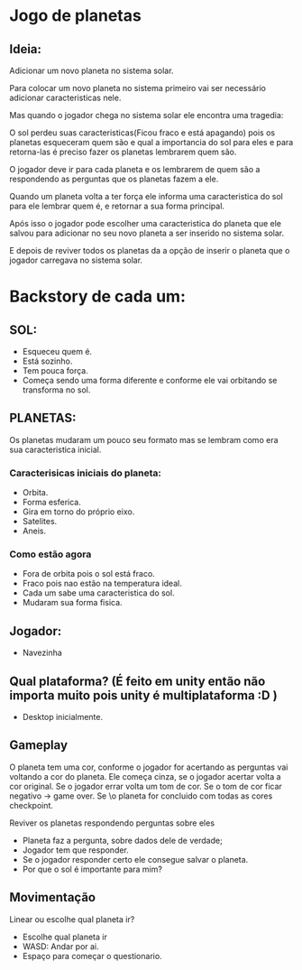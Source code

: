 # Jogo de planetas
## Ideia:
Adicionar um novo planeta no sistema solar.

Para colocar um novo planeta no sistema primeiro vai ser necessário adicionar caracteristicas nele.

Mas quando o jogador chega no sistema solar ele encontra uma tragedia:

O sol perdeu suas caracteristicas(Ficou fraco e está apagando) pois os planetas esqueceram quem são e qual a importancia do sol para eles
e para retorna-las é preciso fazer os planetas lembrarem quem são.

O jogador deve ir para cada planeta e os lembrarem de quem são a respondendo as perguntas que os planetas fazem a ele.

Quando um planeta volta a ter força ele informa uma caracteristica do sol para ele lembrar quem é, e retornar a sua forma principal.

Após isso o jogador pode escolher uma caracteristica do planeta que ele salvou para adicionar no seu novo planeta a ser inserido no sistema solar.


E depois de reviver todos os planetas da a opção de inserir o planeta que o jogador carregava no sistema solar.

# Backstory de cada um:
## SOL:
- Esqueceu quem é.
- Está sozinho.
- Tem pouca força.
- Começa sendo uma forma diferente e conforme ele vai orbitando se transforma no sol.

## PLANETAS:
Os planetas mudaram um pouco seu formato mas se lembram como era sua caracteristica inicial.

### Caracterisicas iniciais do planeta:
- Orbita.
- Forma esferica.
- Gira em torno do próprio eixo.
- Satelites.
- Aneis.

### Como estão agora
- Fora de orbita pois o sol está fraco.
- Fraco pois nao estão na temperatura ideal.
- Cada um sabe uma caracteristica do sol.
- Mudaram sua forma fisica.

## Jogador:
- Navezinha 

## Qual plataforma? (É feito em unity então não importa muito pois unity é multiplataforma :D )
- Desktop inicialmente.

## Gameplay
O planeta tem uma cor, conforme o jogador for acertando as perguntas vai voltando a cor do planeta.
Ele começa cinza, se o jogador acertar volta a cor original.
Se o jogador errar volta um tom de cor.
Se o tom de cor ficar negativo -> game over.
Se \o planeta for concluido com todas as cores checkpoint.

Reviver os planetas respondendo perguntas sobre eles
- Planeta faz a pergunta,  sobre dados dele de verdade;
- Jogador tem que responder.
- Se o jogador responder certo ele consegue salvar o planeta.
- Por que o sol é importante para mim?

## Movimentação 
Linear ou escolhe qual planeta ir?
- Escolhe qual planeta ir
- WASD: Andar por ai.
- Espaço para começar o questionario.
